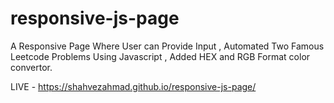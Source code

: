# responsive-js-page

A Responsive Page Where User can Provide Input
, Automated Two Famous Leetcode Problems Using Javascript
, Added HEX and RGB Format color convertor.

LIVE - https://shahvezahmad.github.io/responsive-js-page/
